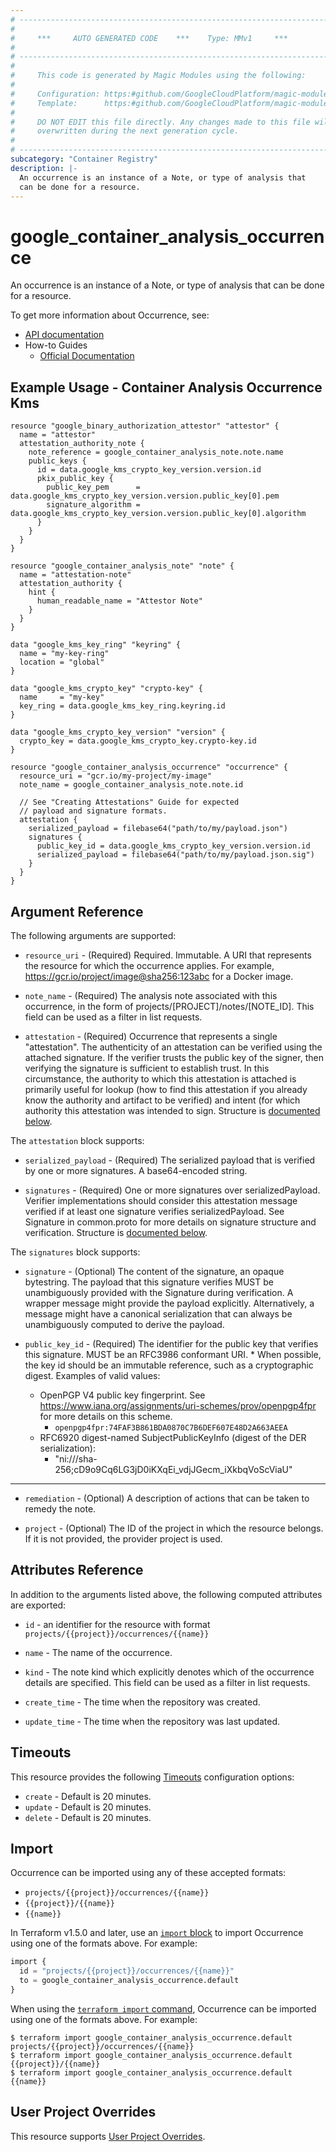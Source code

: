 ```yaml
---
# ----------------------------------------------------------------------------
#
#     ***     AUTO GENERATED CODE    ***    Type: MMv1     ***
#
# ----------------------------------------------------------------------------
#
#     This code is generated by Magic Modules using the following:
#
#     Configuration: https:#github.com/GoogleCloudPlatform/magic-modules/tree/main/mmv1/products/containeranalysis/Occurrence.yaml
#     Template:      https:#github.com/GoogleCloudPlatform/magic-modules/tree/main/mmv1/templates/terraform/resource.html.markdown.tmpl
#
#     DO NOT EDIT this file directly. Any changes made to this file will be
#     overwritten during the next generation cycle.
#
# ----------------------------------------------------------------------------
subcategory: "Container Registry"
description: |-
  An occurrence is an instance of a Note, or type of analysis that
  can be done for a resource.
---
```


# google_container_analysis_occurrence

An occurrence is an instance of a Note, or type of analysis that
can be done for a resource.


To get more information about Occurrence, see:

* [API documentation](https://cloud.google.com/container-analysis/api/reference/rest/)
* How-to Guides
    * [Official Documentation](https://cloud.google.com/container-analysis/)

## Example Usage - Container Analysis Occurrence Kms


```hcl
resource "google_binary_authorization_attestor" "attestor" {
  name = "attestor"
  attestation_authority_note {
    note_reference = google_container_analysis_note.note.name
    public_keys {
      id = data.google_kms_crypto_key_version.version.id
      pkix_public_key {
        public_key_pem      = data.google_kms_crypto_key_version.version.public_key[0].pem
        signature_algorithm = data.google_kms_crypto_key_version.version.public_key[0].algorithm
      }
    }
  }
}

resource "google_container_analysis_note" "note" {
  name = "attestation-note"
  attestation_authority {
    hint {
      human_readable_name = "Attestor Note"
    }
  }
}

data "google_kms_key_ring" "keyring" {
  name = "my-key-ring"
  location = "global"
}

data "google_kms_crypto_key" "crypto-key" {
  name     = "my-key"
  key_ring = data.google_kms_key_ring.keyring.id
}

data "google_kms_crypto_key_version" "version" {
  crypto_key = data.google_kms_crypto_key.crypto-key.id
}

resource "google_container_analysis_occurrence" "occurrence" {
  resource_uri = "gcr.io/my-project/my-image"
  note_name = google_container_analysis_note.note.id

  // See "Creating Attestations" Guide for expected
  // payload and signature formats.
  attestation {
    serialized_payload = filebase64("path/to/my/payload.json")
    signatures {
      public_key_id = data.google_kms_crypto_key_version.version.id
      serialized_payload = filebase64("path/to/my/payload.json.sig")
    }
  }
}
```

## Argument Reference

The following arguments are supported:


* `resource_uri` -
  (Required)
  Required. Immutable. A URI that represents the resource for which
  the occurrence applies. For example,
  https://gcr.io/project/image@sha256:123abc for a Docker image.

* `note_name` -
  (Required)
  The analysis note associated with this occurrence, in the form of
  projects/[PROJECT]/notes/[NOTE_ID]. This field can be used as a
  filter in list requests.

* `attestation` -
  (Required)
  Occurrence that represents a single "attestation". The authenticity
  of an attestation can be verified using the attached signature.
  If the verifier trusts the public key of the signer, then verifying
  the signature is sufficient to establish trust. In this circumstance,
  the authority to which this attestation is attached is primarily
  useful for lookup (how to find this attestation if you already
  know the authority and artifact to be verified) and intent (for
  which authority this attestation was intended to sign.
  Structure is [documented below](#nested_attestation).


<a name="nested_attestation"></a>The `attestation` block supports:

* `serialized_payload` -
  (Required)
  The serialized payload that is verified by one or
  more signatures. A base64-encoded string.

* `signatures` -
  (Required)
  One or more signatures over serializedPayload.
  Verifier implementations should consider this attestation
  message verified if at least one signature verifies
  serializedPayload. See Signature in common.proto for more
  details on signature structure and verification.
  Structure is [documented below](#nested_attestation_signatures).


<a name="nested_signatures"></a>The `signatures` block supports:

* `signature` -
  (Optional)
  The content of the signature, an opaque bytestring.
  The payload that this signature verifies MUST be
  unambiguously provided with the Signature during
  verification. A wrapper message might provide the
  payload explicitly. Alternatively, a message might
  have a canonical serialization that can always be
  unambiguously computed to derive the payload.

* `public_key_id` -
  (Required)
  The identifier for the public key that verifies this
  signature. MUST be an RFC3986 conformant
  URI. * When possible, the key id should be an
  immutable reference, such as a cryptographic digest.
  Examples of valid values:
  * OpenPGP V4 public key fingerprint. See https://www.iana.org/assignments/uri-schemes/prov/openpgp4fpr
    for more details on this scheme.
      * `openpgp4fpr:74FAF3B861BDA0870C7B6DEF607E48D2A663AEEA`
  * RFC6920 digest-named SubjectPublicKeyInfo (digest of the DER serialization):
      * "ni:///sha-256;cD9o9Cq6LG3jD0iKXqEi_vdjJGecm_iXkbqVoScViaU"

- - -


* `remediation` -
  (Optional)
  A description of actions that can be taken to remedy the note.

* `project` - (Optional) The ID of the project in which the resource belongs.
    If it is not provided, the provider project is used.


## Attributes Reference

In addition to the arguments listed above, the following computed attributes are exported:

* `id` - an identifier for the resource with format `projects/{{project}}/occurrences/{{name}}`

* `name` -
  The name of the occurrence.

* `kind` -
  The note kind which explicitly denotes which of the occurrence
  details are specified. This field can be used as a filter in list
  requests.

* `create_time` -
  The time when the repository was created.

* `update_time` -
  The time when the repository was last updated.


## Timeouts

This resource provides the following
[Timeouts](https://developer.hashicorp.com/terraform/plugin/sdkv2/resources/retries-and-customizable-timeouts) configuration options:

- `create` - Default is 20 minutes.
- `update` - Default is 20 minutes.
- `delete` - Default is 20 minutes.

## Import


Occurrence can be imported using any of these accepted formats:

* `projects/{{project}}/occurrences/{{name}}`
* `{{project}}/{{name}}`
* `{{name}}`


In Terraform v1.5.0 and later, use an [`import` block](https://developer.hashicorp.com/terraform/language/import) to import Occurrence using one of the formats above. For example:

```tf
import {
  id = "projects/{{project}}/occurrences/{{name}}"
  to = google_container_analysis_occurrence.default
}
```

When using the [`terraform import` command](https://developer.hashicorp.com/terraform/cli/commands/import), Occurrence can be imported using one of the formats above. For example:

```
$ terraform import google_container_analysis_occurrence.default projects/{{project}}/occurrences/{{name}}
$ terraform import google_container_analysis_occurrence.default {{project}}/{{name}}
$ terraform import google_container_analysis_occurrence.default {{name}}
```

## User Project Overrides

This resource supports [User Project Overrides](https://registry.terraform.io/providers/hashicorp/google/latest/docs/guides/provider_reference#user_project_override).
